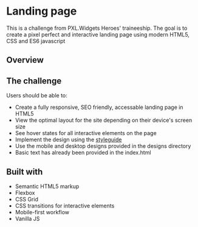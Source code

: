 # Landing page

This is a challenge from PXL.Widgets Heroes' traineeship. The goal is to create a pixel perfect and interactive landing page using modern HTML5, CSS and ES6 javascript

## Overview

## The challenge

Users should be able to:

- Create a fully responsive, SEO friendly, accessable landing page in HTML5
- View the optimal layout for the site depending on their device's screen size
- See hover states for all interactive elements on the page
- Implement the design using the [styleguide](style-guide.md)
- Use the mobile and desktop designs provided in the designs directory
- Basic text has already been provided in the index.html

## Built with

- Semantic HTML5 markup
- Flexbox
- CSS Grid
- CSS transitions for interactive elements
- Mobile-first workflow
- Vanilla JS

